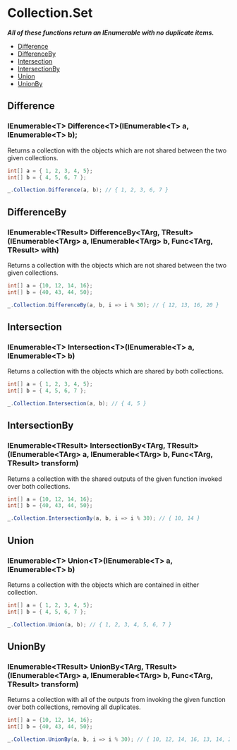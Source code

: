 # Collection.Set

***All of these functions return an IEnumerable with no duplicate items.***

- [Difference](#difference)
- [DifferenceBy](#differenceby)
- [Intersection](#intersection)
- [IntersectionBy](#intersectionby)
- [Union](#union)
- [UnionBy](#unionby)

## Difference

### IEnumerable\<T\> Difference\<T\>(IEnumerable\<T\> a, IEnumerable\<T\> b);
Returns a collection with the objects which are not shared between the two given collections.
```csharp
int[] a = { 1, 2, 3, 4, 5};
int[] b = { 4, 5, 6, 7 };

_.Collection.Difference(a, b); // { 1, 2, 3, 6, 7 }
```

## DifferenceBy

### IEnumerable\<TResult\> DifferenceBy\<TArg, TResult\>(IEnumerable\<TArg\> a, IEnumerable\<TArg\> b, Func\<TArg, TResult\> with)
Returns a collection with the objects which are not shared between the two given collections.
```csharp
int[] a = {10, 12, 14, 16};
int[] b = {40, 43, 44, 50};

_.Collection.DifferenceBy(a, b, i => i % 30); // { 12, 13, 16, 20 }
```

## Intersection

### IEnumerable\<T\> Intersection\<T\>(IEnumerable\<T\> a, IEnumerable\<T\> b)
Returns a collection with the objects which are shared by both collections.
```csharp
int[] a = { 1, 2, 3, 4, 5};
int[] b = { 4, 5, 6, 7 };

_.Collection.Intersection(a, b); // { 4, 5 }
```

## IntersectionBy

### IEnumerable\<TResult\> IntersectionBy\<TArg, TResult\>(IEnumerable\<TArg\> a, IEnumerable\<TArg\> b, Func\<TArg, TResult\> transform)
Returns a collection with the shared outputs of the given function invoked over both collections.
```csharp
int[] a = {10, 12, 14, 16};
int[] b = {40, 43, 44, 50};

_.Collection.IntersectionBy(a, b, i => i % 30); // { 10, 14 }
```

## Union

### IEnumerable\<T\> Union\<T\>(IEnumerable\<T\> a, IEnumerable\<T\> b)
Returns a collection with the objects which are contained in either collection.
```csharp
int[] a = { 1, 2, 3, 4, 5};
int[] b = { 4, 5, 6, 7 };

_.Collection.Union(a, b); // { 1, 2, 3, 4, 5, 6, 7 }
```

## UnionBy

### IEnumerable\<TResult\> UnionBy\<TArg, TResult\>(IEnumerable\<TArg\> a, IEnumerable\<TArg\> b, Func\<TArg, TResult\> transform)
Returns a collection with all of the outputs from invoking the given function over both collections, removing all duplicates.
```csharp
int[] a = {10, 12, 14, 16};
int[] b = {40, 43, 44, 50};

_.Collection.UnionBy(a, b, i => i % 30); // { 10, 12, 14, 16, 13, 14, 20 }
```
